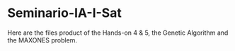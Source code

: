 # Seminario-IA-I-Sat
Here are the files product of the Hands-on 4 & 5, the Genetic Algorithm and the MAXONES problem.

